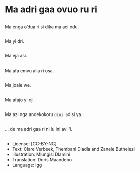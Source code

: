 # Ma adri gaa ovuo ru ri

##
Ma enga o’dua ri si dika
ma aci odu.

##
Ma yi dri.

##
Ma eja asi.

##
Ma afa emvu alia ri osa.

##
Ma joale we.

##
Ma afajo yi oji.

##
Ma azi nga andekokoru `dini a`disi ya…

##
... de ma adri gaa ri ni
lu ini avi ‘i.

##
* License: [CC-BY-NC]
* Text: Clare Verbeek, Thembani Dladla and Zanele Buthelezi
* Illustration: Mlungisi Dlamini
* Translation: Doris Maandebo
* Language: lgg
